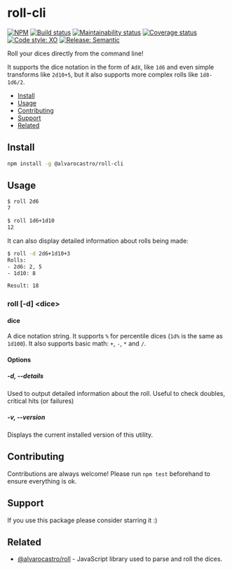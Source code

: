 # roll-cli

[![NPM](https://img.shields.io/npm/v/@alvarocastro/roll-cli)](https://www.npmjs.com/package/@alvarocastro/roll-cli)
[![Build status](https://img.shields.io/github/workflow/status/alvarocastro/roll-cli/build)](https://github.com/alvarocastro/roll-cli/actions?query=workflow%3Abuild)
[![Maintainability status](https://img.shields.io/codeclimate/maintainability/alvarocastro/roll-cli)](https://codeclimate.com/github/alvarocastro/roll-cli/maintainability)
[![Coverage status](https://img.shields.io/coveralls/github/alvarocastro/roll-cli)](https://coveralls.io/github/alvarocastro/roll-cli?branch=master)
[![Code style: XO](https://img.shields.io/badge/code_style-XO-5ed9c7.svg)](https://github.com/xojs/xo)
[![Release: Semantic](https://img.shields.io/badge/%F0%9F%93%A6%F0%9F%9A%80-semantic--release-e10079.svg)](https://github.com/semantic-release/semantic-release)

Roll your dices directly from the command line!

It supports the dice notation in the form of `AdX`, like `1d6` and even simple transforms like `2d10+5`, but it also supports more complex rolls like `1d8-1d6/2`.

- [Install](#install)
- [Usage](#usage)
- [Contributing](#contributing)
- [Support](#support)
- [Related](#related)

## Install

```bash
npm install -g @alvarocastro/roll-cli
```

## Usage

```bash
$ roll 2d6
7
```

```bash
$ roll 1d6+1d10
12
```

It can also display detailed information about rolls being made:

```bash
$ roll -d 2d6+1d10+3
Rolls:
- 2d6: 2, 5
- 1d10: 8

Result: 18
```

### roll [-d] \<dice\>

#### dice

A dice notation string. It supports `%` for percentile dices (`1d%` is the same as `1d100`).
It also supports basic math: `+`, `-`, `*` and `/`.

#### Options

##### -d, --details

Used to output detailed information about the roll. Useful to check doubles, critical hits (or failures)

##### -v, --version

Displays the current installed version of this utility.

## Contributing

Contributions are always welcome! Please run `npm test` beforehand to ensure everything is ok.

## Support

If you use this package please consider starring it :)

## Related

* [@alvarocastro/roll](https://github.com/alvarocastro/roll) - JavaScript library used to parse and roll the dices.
